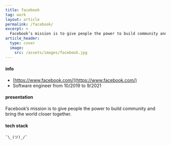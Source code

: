 ```yaml
---
title: facebook
tag: work
layout: article
permalink: /facebook/
excerpt: >
  Facebook’s mission is to give people the power to build community and bring the world closer together.
article_header:
  type: cover
  image:
    src: /assets/images/facebook.jpg
---
```


#### info

- [https://www.facebook.com/](https://www.facebook.com/)
- Software engineer from 10/2019 to 9/2021

#### presentation

Facebook’s mission is to give people the power to build community and bring the world closer together.

#### tech stack

```
¯\_(ツ)_/¯
```

